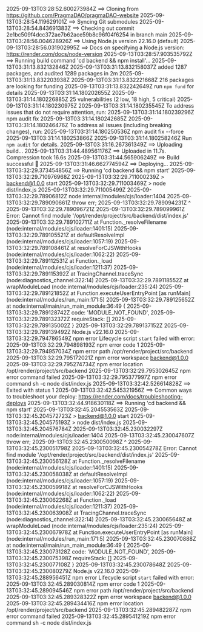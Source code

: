 2025-09-13T03:28:52.600273984Z ==> Cloning from https://github.com/PragmaDAO/pragmaDAO-website
2025-09-13T03:28:54.119629101Z ==> Syncing Git submodules
2025-09-13T03:28:54.843691383Z ==> Checking out commit 2e1bc509f4dcc372ae7b62ace59b8c96f04f6254 in branch main
2025-09-13T03:28:56.004628926Z ==> Using Node.js version 22.16.0 (default)
2025-09-13T03:28:56.031902995Z ==> Docs on specifying a Node.js version: https://render.com/docs/node-version
2025-09-13T03:28:57.903535792Z ==> Running build command 'cd backend && npm install'...
2025-09-13T03:31:13.832132846Z 
2025-09-13T03:31:13.832158037Z added 1287 packages, and audited 1289 packages in 2m
2025-09-13T03:31:13.832203938Z 
2025-09-13T03:31:13.832221668Z 216 packages are looking for funding
2025-09-13T03:31:13.832242649Z   run `npm fund` for details
2025-09-13T03:31:14.180202655Z 
2025-09-13T03:31:14.180226885Z 25 vulnerabilities (2 low, 18 high, 5 critical)
2025-09-13T03:31:14.180230975Z 
2025-09-13T03:31:14.180235545Z To address issues that do not require attention, run:
2025-09-13T03:31:14.180239296Z   npm audit fix
2025-09-13T03:31:14.180242685Z 
2025-09-13T03:31:14.180246476Z To address all issues (including breaking changes), run:
2025-09-13T03:31:14.180250536Z   npm audit fix --force
2025-09-13T03:31:14.180253866Z 
2025-09-13T03:31:14.180258246Z Run `npm audit` for details.
2025-09-13T03:31:16.267361349Z ==> Uploading build...
2025-09-13T03:31:44.489561176Z ==> Uploaded in 11.7s. Compression took 16.6s
2025-09-13T03:31:44.565906249Z ==> Build successful 🎉
2025-09-13T03:31:46.662774594Z ==> Deploying...
2025-09-13T03:32:29.373454856Z ==> Running 'cd backend && npm start'
2025-09-13T03:32:29.710976968Z 
2025-09-13T03:32:29.711000239Z > backend@1.0.0 start
2025-09-13T03:32:29.711003469Z > node dist/index.js
2025-09-13T03:32:29.711005499Z 
2025-09-13T03:32:29.78906812Z node:internal/modules/cjs/loader:1404
2025-09-13T03:32:29.789090661Z   throw err;
2025-09-13T03:32:29.789094231Z   ^
2025-09-13T03:32:29.789096721Z 
2025-09-13T03:32:29.789099961Z Error: Cannot find module '/opt/render/project/src/backend/dist/index.js'
2025-09-13T03:32:29.789102711Z     at Function._resolveFilename (node:internal/modules/cjs/loader:1401:15)
2025-09-13T03:32:29.789105521Z     at defaultResolveImpl (node:internal/modules/cjs/loader:1057:19)
2025-09-13T03:32:29.789108461Z     at resolveForCJSWithHooks (node:internal/modules/cjs/loader:1062:22)
2025-09-13T03:32:29.789112531Z     at Function._load (node:internal/modules/cjs/loader:1211:37)
2025-09-13T03:32:29.789115392Z     at TracingChannel.traceSync (node:diagnostics_channel:322:14)
2025-09-13T03:32:29.789118552Z     at wrapModuleLoad (node:internal/modules/cjs/loader:235:24)
2025-09-13T03:32:29.789121852Z     at Function.executeUserEntryPoint [as runMain] (node:internal/modules/run_main:171:5)
2025-09-13T03:32:29.789125652Z     at node:internal/main/run_main_module:36:49 {
2025-09-13T03:32:29.789128742Z   code: 'MODULE_NOT_FOUND',
2025-09-13T03:32:29.789132372Z   requireStack: []
2025-09-13T03:32:29.789135002Z }
2025-09-13T03:32:29.789137152Z 
2025-09-13T03:32:29.789139492Z Node.js v22.16.0
2025-09-13T03:32:29.794786549Z npm error Lifecycle script `start` failed with error:
2025-09-13T03:32:29.794898193Z npm error code 1
2025-09-13T03:32:29.794957034Z npm error path /opt/render/project/src/backend
2025-09-13T03:32:29.795172021Z npm error workspace backend@1.0.0
2025-09-13T03:32:29.795274734Z npm error location /opt/render/project/src/backend
2025-09-13T03:32:29.795302645Z npm error command failed
2025-09-13T03:32:29.795377997Z npm error command sh -c node dist/index.js
2025-09-13T03:32:42.526614828Z ==> Exited with status 1
2025-09-13T03:32:42.545321956Z ==> Common ways to troubleshoot your deploy: https://render.com/docs/troubleshooting-deploys
2025-09-13T03:32:44.918630118Z ==> Running 'cd backend && npm start'
2025-09-13T03:32:45.204553563Z 
2025-09-13T03:32:45.204572723Z > backend@1.0.0 start
2025-09-13T03:32:45.204575193Z > node dist/index.js
2025-09-13T03:32:45.204576784Z 
2025-09-13T03:32:45.230032297Z node:internal/modules/cjs/loader:1404
2025-09-13T03:32:45.230047607Z   throw err;
2025-09-13T03:32:45.230050098Z   ^
2025-09-13T03:32:45.230051798Z 
2025-09-13T03:32:45.230054278Z Error: Cannot find module '/opt/render/project/src/backend/dist/index.js'
2025-09-13T03:32:45.230056128Z     at Function._resolveFilename (node:internal/modules/cjs/loader:1401:15)
2025-09-13T03:32:45.230058038Z     at defaultResolveImpl (node:internal/modules/cjs/loader:1057:19)
2025-09-13T03:32:45.230059918Z     at resolveForCJSWithHooks (node:internal/modules/cjs/loader:1062:22)
2025-09-13T03:32:45.230062268Z     at Function._load (node:internal/modules/cjs/loader:1211:37)
2025-09-13T03:32:45.230063908Z     at TracingChannel.traceSync (node:diagnostics_channel:322:14)
2025-09-13T03:32:45.230065648Z     at wrapModuleLoad (node:internal/modules/cjs/loader:235:24)
2025-09-13T03:32:45.230067978Z     at Function.executeUserEntryPoint [as runMain] (node:internal/modules/run_main:171:5)
2025-09-13T03:32:45.230070888Z     at node:internal/main/run_main_module:36:49 {
2025-09-13T03:32:45.230073128Z   code: 'MODULE_NOT_FOUND',
2025-09-13T03:32:45.230075398Z   requireStack: []
2025-09-13T03:32:45.230077108Z }
2025-09-13T03:32:45.230078648Z 
2025-09-13T03:32:45.230080279Z Node.js v22.16.0
2025-09-13T03:32:45.288956451Z npm error Lifecycle script `start` failed with error:
2025-09-13T03:32:45.289030814Z npm error code 1
2025-09-13T03:32:45.289094546Z npm error path /opt/render/project/src/backend
2025-09-13T03:32:45.289328322Z npm error workspace backend@1.0.0
2025-09-13T03:32:45.289434416Z npm error location /opt/render/project/src/backend
2025-09-13T03:32:45.289482287Z npm error command failed
2025-09-13T03:32:45.289541219Z npm error command sh -c node dist/index.js